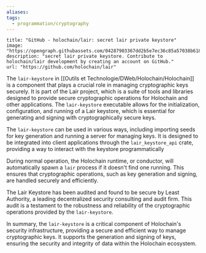 ```yaml
---
aliases: 
tags:
  - programmation/cryptography
---
```

```embed
title: "GitHub - holochain/lair: secret lair private keystore"
image: "https://opengraph.githubassets.com/04287903367dd2b5e7ec36c85a57038b618dc1f30fab81b9d6c8913f73bf8447/holochain/lair"
description: "secret lair private keystore. Contribute to holochain/lair development by creating an account on GitHub."
url: "https://github.com/holochain/lair"
```

The `lair-keystore` in [[Outils et Technologie/DWeb/Holochain/Holochain]] is a component that plays a crucial role in managing cryptographic keys securely. It is part of the Lair project, which is a suite of tools and libraries designed to provide secure cryptographic operations for Holochain and other applications. The `lair-keystore` executable allows for the initialization, configuration, and running of a Lair keystore, which is essential for generating and signing with cryptographically secure keys.

The `lair-keystore` can be used in various ways, including importing seeds for key generation and running a server for managing keys. It is designed to be integrated into client applications through the `lair_keystore_api` crate, providing a way to interact with the keystore programmatically

During normal operation, the Holochain runtime, or conductor, will automatically spawn a `lair` process if it doesn't find one running. This ensures that cryptographic operations, such as key generation and signing, are handled securely and efficiently.

The Lair Keystore has been audited and found to be secure by Least Authority, a leading decentralized security consulting and audit firm. This audit is a testament to the robustness and reliability of the cryptographic operations provided by the `lair-keystore`.

In summary, the `lair-keystore` is a critical component of Holochain's security infrastructure, providing a secure and efficient way to manage cryptographic keys. It supports the generation and signing of keys, ensuring the security and integrity of data within the Holochain ecosystem.